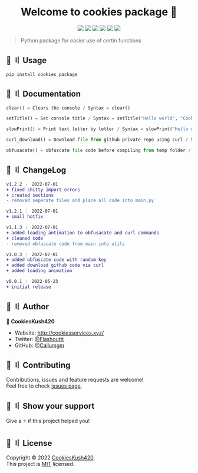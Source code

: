 <h1 align="center">Welcome to cookies package 👋</h1>

<p align="center">
  <img src="https://sonarcloud.io/api/project_badges/measure?project=Callumgm_Cookies_Package&metric=ncloc">
  <img src="https://img.shields.io/badge/version-1.2.2-blue.svg?cacheSeconds=2592000" >
  <img src="https://img.shields.io/badge/Maintained%3F-yes-green.svg" >
  <img src="https://img.shields.io/badge/license-MIT-yellow.svg" >
  <img src="https://img.shields.io/github/last-commit/Callumgm/Cookies_Package">
  <a href="https://twitter.com/Flashouttt" target="_blank">
    <img src="https://img.shields.io/twitter/follow/Flashouttt.svg?style=social">
  </a>
</p>

> Python package for easier use of certin functions

## 🚀 〢 Usage

```sh-session
pip install cookies_package
```

## 📃 〢 Documentation
```py
clear() = Clears the console / Syntax = clear()

setTitle() = Set console title / Syntax = setTitle("Hello world", "CookiesKush420")

slowPrint() = Print text letter by letter / Syntax = slowPrint("Hello world", 0.04)

curl_download() = Download file from github private repo using curl / Syntax = curl_download("main.py", privateToken, "raw.githubusercontent.com/Callumgm/test/master/main.py")

obfusacate() = obfuscate file code before compiling from temp folder / Syntax = obfusacate("main.py")
```

## 💭 〢 ChangeLog
```diff
v1.2.2 ⋮ 2022-07-01
+ fixed shitty import errors
+ created sections
- removed seperate files and place all code into main.py

v1.2.1 ⋮ 2022-07-01
+ small hotfix

v1.1.3 ⋮ 2022-07-01
+ added loading antimation to obfusacate and curl commands
+ cleaned code
- removed obfuscate code from main into utils

v1.0.3 ⋮ 2022-07-01
+ added obfuscate code with random key
+ added download github code via curl
+ added loading animation

v0.0.1 ⋮ 2022-05-23
+ initial release
```

## 👤 〢 Author

 👤 **CookiesKush420**  
- Website: http://cookiesservices.xyz/  
- Twitter: [@Flashouttt](https://twitter.com/Flashouttt)  
- GitHub: [@Callumgm](https://github.com/Callumgm)    


## 🤝 〢 Contributing
Contributions, issues and feature requests are welcome!<br />Feel free to check
[issues page](https://github.com/Callumgm/Cookies_Package/issues).  


## 🌟 〢 Show your support
Give a ⭐️ if this project helped you! 


## 📝 〢 License
 Copyright © 2022
[CookiesKush420](https://github.com/Callumgm).<br />  This project is [MIT](https://github.com/Callumgm/Cookies_Package/blob/master/LICENCE) licensed. 
